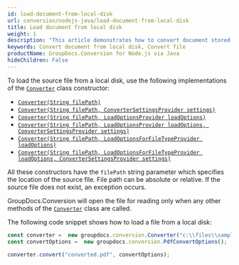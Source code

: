 ```yaml
---
id: load-document-from-local-disk
url: conversion/nodejs-java/load-document-from-local-disk
title: Load document from local disk
weight: 1
description: "This article demonstrates how to convert document stored at local disk using GroupDocs.Conversion for Node.js via Java API."
keywords: Convert document from local disk, Convert file
productName: GroupDocs.Conversion for Node.js via Java
hideChildren: False
---
```


To load the source file from a local disk, use the following implementations of the [`Converter`](https://reference.groupdocs.com/conversion/java/com.groupdocs.conversion/Converter) class constructor:

* [`Converter(String filePath)`](https://reference.groupdocs.com/conversion/java/com.groupdocs.conversion/converter/#Converter-java.lang.String-)
* [`Converter(String filePath, ConverterSettingsProvider settings)`](https://reference.groupdocs.com/conversion/java/com.groupdocs.conversion/converter/#Converter-java.lang.String-com.groupdocs.conversion.contracts.ConverterSettingsProvider-)
* [`Converter(String filePath, LoadOptionsProvider loadOptions)`](https://reference.groupdocs.com/conversion/java/com.groupdocs.conversion/converter/#Converter-java.lang.String-com.groupdocs.conversion.contracts.LoadOptionsProvider-)
* [`Converter(String filePath, LoadOptionsProvider loadOptions, ConverterSettingsProvider settings)`](https://reference.groupdocs.com/conversion/java/com.groupdocs.conversion/converter/#Converter-java.lang.String-com.groupdocs.conversion.contracts.LoadOptionsProvider-com.groupdocs.conversion.contracts.ConverterSettingsProvider-)
* [`Converter(String filePath, LoadOptionsForFileTypeProvider loadOptions)`](https://reference.groupdocs.com/conversion/java/com.groupdocs.conversion/converter/#Converter-java.lang.String-com.groupdocs.conversion.contracts.LoadOptionsForFileTypeProvider-)
* [`Converter(String filePath, LoadOptionsForFileTypeProvider loadOptions, ConverterSettingsProvider settings)`](https://reference.groupdocs.com/conversion/java/com.groupdocs.conversion/converter/#Converter-java.lang.String-com.groupdocs.conversion.contracts.LoadOptionsForFileTypeProvider-com.groupdocs.conversion.contracts.ConverterSettingsProvider-)

All these constructors have the `filePath` string parameter which specifies the location of the source file. File path can be absolute or relative. If the source file does not exist, an exception occurs.

GroupDocs.Conversion will open the file for reading only when any other methods of the [`Converter`](https://reference.groupdocs.com/conversion/java/com.groupdocs.conversion/Converter) class are called.

The following code snippet shows how to load a file from a local disk:

```js
const converter =  new groupdocs.conversion.Converter("c:\\files\\sample.docx");
const convertOptions =  new groupdocs.conversion.PdfConvertOptions();

converter.convert("converted.pdf", convertOptions);
```